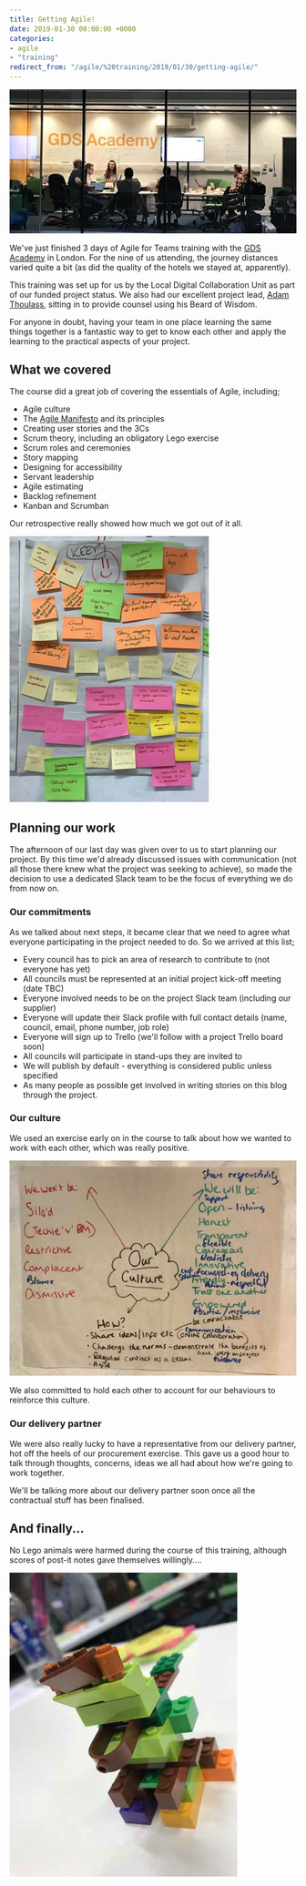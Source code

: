 ```yaml
---
title: Getting Agile!
date: 2019-01-30 00:00:00 +0000
categories:
- agile
- "training"
redirect_from: "/agile/%20training/2019/01/30/getting-agile/"
---
```

![Image showing the training room with people talking](/uploads/Academygroup.jpg "Training room")

We've just finished 3 days of Agile for Teams training with the [GDS Academy]() in London. For the nine of us attending, the journey distances varied quite a bit (as did the quality of the hotels we stayed at, apparently).

This training was set up for us by the Local Digital Collaboration Unit as part of our funded project status. We also had our excellent project lead, [Adam Thoulass](https://twitter.com/AdamThoulass), sitting in to provide counsel using his Beard of Wisdom.

For anyone in doubt, having your team in one place learning the same things together is a fantastic way to get to know each other and apply the learning to the practical aspects of your project.

## What we covered

The course did a great job of covering the essentials of Agile, including;

* Agile culture
* The [Agile Manifesto](https://agilemanifesto.org) and its principles
* Creating user stories and the 3Cs
* Scrum theory, including an obligatory Lego exercise
* Scrum roles and ceremonies
* Story mapping
* Designing for accessibility
* Servant leadership
* Agile estimating
* Backlog refinement
* Kanban and Scrumban

Our retrospective really showed how much we got out of it all.

![Image of post it notes showing positive comments](/uploads/positive_feedback.jpg "Positive Feedback")

## Planning our work

The afternoon of our last day was given over to us to start planning our project. By this time we'd already discussed issues with communication (not all those there knew what the project was seeking to achieve), so made the decision to use a dedicated Slack team to be the focus of everything we do from now on.

### Our commitments

As we talked about next steps, it became clear that we need to agree what everyone participating in the project needed to do. So we arrived at this list;

* Every council has to pick an area of research to contribute to (not everyone has yet)
* All councils must be represented at an initial project kick-off meeting (date TBC)
* Everyone involved needs to be on the project Slack team (including our supplier)
* Everyone will update their Slack profile with full contact details (name, council, email, phone number, job role)
* Everyone will sign up to Trello (we'll follow with a project Trello board soon)
* All councils will participate in stand-ups they are invited to
* We will publish by default - everything is considered public unless specified
* As many people as possible get involved in writing stories on this blog through the project.

### Our culture

We used an exercise early on in the course to talk about how we wanted to work with each other, which was really positive.

![Image showing the ideas the team had about culture](/uploads/culture.jpg "Our Culture")

We also committed to hold each other to account for our behaviours to reinforce this culture.

### Our delivery partner

We were also really lucky to have a representative from our delivery partner, hot off the heels of our procurement exercise. This gave us a good hour to talk through thoughts, concerns, ideas we all had about how we're going to work together.

We'll be talking more about our delivery partner soon once all the contractual stuff has been finalised.

## And finally...

No Lego animals were harmed during the course of this training, although scores of post-it notes gave themselves willingly....

![](/uploads/lego_animal.jpg)
